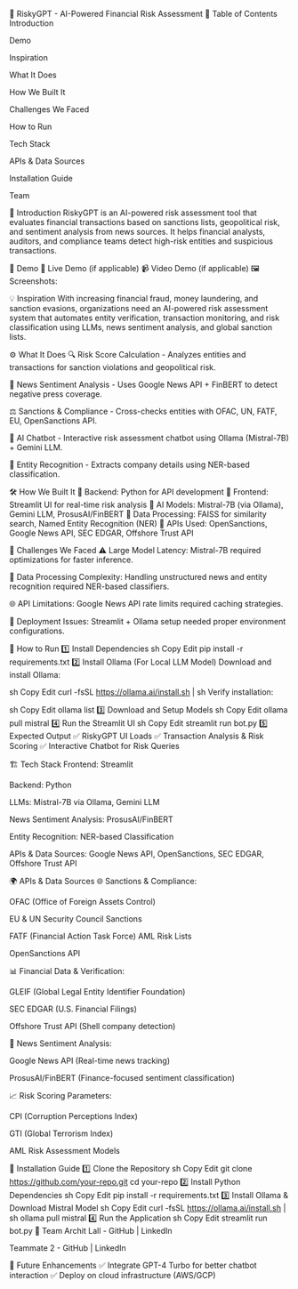 🚀 RiskyGPT - AI-Powered Financial Risk Assessment
📌 Table of Contents
Introduction

Demo

Inspiration

What It Does

How We Built It

Challenges We Faced

How to Run

Tech Stack

APIs & Data Sources

Installation Guide

Team

🎯 Introduction
RiskyGPT is an AI-powered risk assessment tool that evaluates financial transactions based on sanctions lists, geopolitical risk, and sentiment analysis from news sources. It helps financial analysts, auditors, and compliance teams detect high-risk entities and suspicious transactions.

🎥 Demo
🔗 Live Demo (if applicable)
📹 Video Demo (if applicable)
🖼️ Screenshots:



💡 Inspiration
With increasing financial fraud, money laundering, and sanction evasions, organizations need an AI-powered risk assessment system that automates entity verification, transaction monitoring, and risk classification using LLMs, news sentiment analysis, and global sanction lists.

⚙️ What It Does
🔍 Risk Score Calculation - Analyzes entities and transactions for sanction violations and geopolitical risk.

📰 News Sentiment Analysis - Uses Google News API + FinBERT to detect negative press coverage.

⚖️ Sanctions & Compliance - Cross-checks entities with OFAC, UN, FATF, EU, OpenSanctions API.

🤖 AI Chatbot - Interactive risk assessment chatbot using Ollama (Mistral-7B) + Gemini LLM.

🔎 Entity Recognition - Extracts company details using NER-based classification.

🛠️ How We Built It
🔹 Backend: Python for API development
🔹 Frontend: Streamlit UI for real-time risk analysis
🔹 AI Models: Mistral-7B (via Ollama), Gemini LLM, ProsusAI/FinBERT
🔹 Data Processing: FAISS for similarity search, Named Entity Recognition (NER)
🔹 APIs Used: OpenSanctions, Google News API, SEC EDGAR, Offshore Trust API

🚧 Challenges We Faced
⚠️ Large Model Latency: Mistral-7B required optimizations for faster inference.

📄 Data Processing Complexity: Handling unstructured news and entity recognition required NER-based classifiers.

🌐 API Limitations: Google News API rate limits required caching strategies.

🔧 Deployment Issues: Streamlit + Ollama setup needed proper environment configurations.

🏃 How to Run
1️⃣ Install Dependencies
sh
Copy
Edit
pip install -r requirements.txt
2️⃣ Install Ollama (For Local LLM Model)
Download and install Ollama:

sh
Copy
Edit
curl -fsSL https://ollama.ai/install.sh | sh
Verify installation:

sh
Copy
Edit
ollama list
3️⃣ Download and Setup Models
sh
Copy
Edit
ollama pull mistral
4️⃣ Run the Streamlit UI
sh
Copy
Edit
streamlit run bot.py
5️⃣ Expected Output
✅ RiskyGPT UI Loads
✅ Transaction Analysis & Risk Scoring
✅ Interactive Chatbot for Risk Queries

🏗️ Tech Stack
Frontend: Streamlit

Backend: Python

LLMs: Mistral-7B via Ollama, Gemini LLM

News Sentiment Analysis: ProsusAI/FinBERT

Entity Recognition: NER-based Classification

APIs & Data Sources: Google News API, OpenSanctions, SEC EDGAR, Offshore Trust API

🌍 APIs & Data Sources
🌐 Sanctions & Compliance:

OFAC (Office of Foreign Assets Control)

EU & UN Security Council Sanctions

FATF (Financial Action Task Force) AML Risk Lists

OpenSanctions API

📊 Financial Data & Verification:

GLEIF (Global Legal Entity Identifier Foundation)

SEC EDGAR (U.S. Financial Filings)

Offshore Trust API (Shell company detection)

📰 News Sentiment Analysis:

Google News API (Real-time news tracking)

ProsusAI/FinBERT (Finance-focused sentiment classification)

📈 Risk Scoring Parameters:

CPI (Corruption Perceptions Index)

GTI (Global Terrorism Index)

AML Risk Assessment Models

🔧 Installation Guide
1️⃣ Clone the Repository
sh
Copy
Edit
git clone https://github.com/your-repo.git
cd your-repo
2️⃣ Install Python Dependencies
sh
Copy
Edit
pip install -r requirements.txt
3️⃣ Install Ollama & Download Mistral Model
sh
Copy
Edit
curl -fsSL https://ollama.ai/install.sh | sh
ollama pull mistral
4️⃣ Run the Application
sh
Copy
Edit
streamlit run bot.py
👥 Team
Archit Lall - GitHub | LinkedIn

Teammate 2 - GitHub | LinkedIn

🚀 Future Enhancements
✅ Integrate GPT-4 Turbo for better chatbot interaction
✅ Deploy on cloud infrastructure (AWS/GCP)
